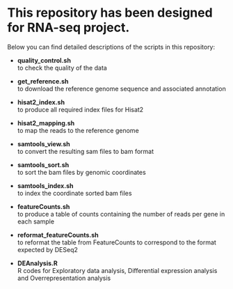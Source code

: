 # This repository has been designed for RNA-seq project.

Below you can find detailed descriptions of the scripts in this repository:

* **quality_control.sh**              
to check the quality of the data
         
* **get_reference.sh**           
to download the reference genome sequence and associated annotation
           
* **hisat2_index.sh**            
to produce all required index files for Hisat2
          
* **hisat2_mapping.sh**           
to map the reads to the reference genome
           
* **samtools_view.sh**          
to convert the resulting sam files to bam format
           
* **samtools_sort.sh**         
to sort the bam files by genomic coordinates
           
* **samtools_index.sh**         
to index the coordinate sorted bam files
          
* **featureCounts.sh**        
to produce a table of counts containing the number of reads per gene in each sample
         
* **reformat_featureCounts.sh**            
to reformat the table from FeatureCounts to correspond to the format expected by DESeq2

* **DEAnalysis.R**           
R codes for Exploratory data analysis, Differential expression analysis and Overrepresentation analysis
